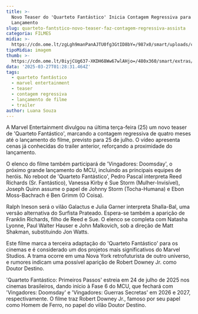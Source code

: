 ```yaml
---
title: >-
  Novo Teaser do 'Quarteto Fantástico' Inicia Contagem Regressiva para o
  Lançamento
slug: quarteto-fantstico-novo-teaser-faz-contagem-regressiva-assista
categoria: FILMES
midia: >-
  https://cdn.ome.lt/zgLgh9manPanAJTU0fg3GtID8bY=/987x0/smart/uploads/conteudo/fotos/Design_sem_nome_-_2025-03-26T220028.370.png
tipoMidia: imagem
thumb: >-
  https://cdn.ome.lt/0iyjCUg637-XKDH68Ww67wlAHjo=/480x360/smart/extras/conteudos/Design_sem_nome_-_2025-03-26T220028.370.png
data: '2025-03-27T01:28:31.464Z'
tags:
  - quarteto fantástico
  - marvel entertainment
  - teaser
  - contagem regressiva
  - lançamento de filme
  - trailer
author: Luana Souza
---
```


A Marvel Entertainment divulgou na última terça-feira (25) um novo teaser de 'Quarteto Fantástico', marcando a contagem regressiva de quatro meses até o lançamento do filme, previsto para 25 de julho. O vídeo apresenta cenas já conhecidas do trailer anterior, reforçando a proximidade do lançamento.

O elenco do filme também participará de 'Vingadores: Doomsday', o próximo grande lançamento do MCU, incluindo as principais equipes de heróis. No reboot de 'Quarteto Fantástico', Pedro Pascal interpreta Reed Richards (Sr. Fantástico), Vanessa Kirby é Sue Storm (Mulher-Invisível), Joseph Quinn assume o papel de Johnny Storm (Tocha-Humana) e Ebon Moss-Bachrach é Ben Grimm (O Coisa).

Ralph Ineson será o vilão Galactus e Julia Garner interpreta Shalla-Bal, uma versão alternativa do Surfista Prateado. Espera-se também a aparição de Franklin Richards, filho de Reed e Sue. O elenco se completa com Natasha Lyonne, Paul Walter Hauser e John Malkovich, sob a direção de Matt Shakman, substituindo Jon Watts.

Este filme marca a terceira adaptação do 'Quarteto Fantástico' para os cinemas e é considerado um dos projetos mais significativos do Marvel Studios. A trama ocorre em uma Nova York retrofuturista de outro universo, e rumores indicam uma possível aparição de Robert Downey Jr. como Doutor Destino.

'Quarteto Fantástico: Primeiros Passos' estreia em 24 de julho de 2025 nos cinemas brasileiros, dando início à Fase 6 do MCU, que fechará com 'Vingadores: Doomsday' e 'Vingadores: Guerras Secretas' em 2026 e 2027, respectivamente. O filme traz Robert Downey Jr., famoso por seu papel como Homem de Ferro, no papel do vilão Doutor Destino.
